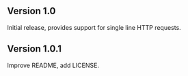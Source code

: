 ## Version 1.0

Initial release, provides support for single line HTTP requests.

## Version 1.0.1

Improve README, add LICENSE.
